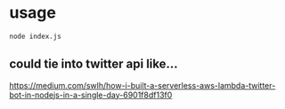 # usage

```sh
node index.js
```

## could tie into twitter api like...

https://medium.com/swlh/how-i-built-a-serverless-aws-lambda-twitter-bot-in-nodejs-in-a-single-day-6901f8df13f0
